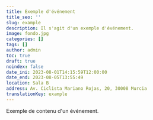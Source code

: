 ```yaml
---
title: Exemple d'événement
title_seo: ''
slug: example
description: Il s'agit d'un exemple d'événement.
image: fondo.jpg
categories: []
tags: []
author: admin
toc: true
draft: true
noindex: false
date_ini: 2023-08-01T14:15:59T12:00:00
date_end: 2023-08-05T13:55:49
location: Sala B
address: Av. Ciclista Mariano Rojas, 20, 30008 Murcia
translationKey: example
---
```

Exemple de contenu d'un événement.